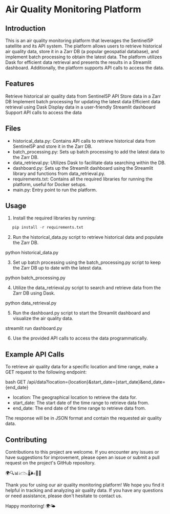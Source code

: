 # Air Quality Monitoring Platform

## Introduction

This is an air quality monitoring platform that leverages the Sentinel5P satellite and its API system. The platform allows users to retrieve historical air quality data, store it in a Zarr DB (a popular geospatial database), and implement batch processing to obtain the latest data. The platform utilizes Dask for efficient data retrieval and presents the results in a Streamlit dashboard. Additionally, the platform supports API calls to access the data.

## Features
Retrieve historical air quality data from Sentinel5P API
Store data in a Zarr DB
Implement batch processing for updating the latest data
Efficient data retrieval using Dask
Display data in a user-friendly Streamlit dashboard
Support API calls to access the data

## Files
- historical_data.py: Contains API calls to retrieve historical data from Sentinel5P and store it in the Zarr DB.
- batch_processing.py: Sets up batch processing to add the latest data to the Zarr DB.
- data_retrieval.py: Utilizes Dask to facilitate data searching within the DB.
- dashboard.py: Sets up the Streamlit dashboard using the Streamlit library and functions from data_retrieval.py.
- requirements.txt: Contains all the required libraries for running the platform, useful for Docker setups.
- main.py: Entry point to run the platform.

## Usage
1. Install the required libraries by running:

```python
   pip install -r requirements.txt
   ```

2. Run the historical_data.py script to retrieve historical data and populate the Zarr DB.

python historical_data.py

3. Set up batch processing using the batch_processing.py script to keep the Zarr DB up to date with the latest data.

python batch_processing.py

4. Utilize the data_retrieval.py script to search and retrieve data from the Zarr DB using Dask.

python data_retrieval.py

5. Run the dashboard.py script to start the Streamlit dashboard and visualize the air quality data.

streamlit run dashboard.py

6. Use the provided API calls to access the data programmatically.

## Example API Calls
To retrieve air quality data for a specific location and time range, make a GET request to the following endpoint:

bash
GET /api/data?location={location}&start_date={start_date}&end_date={end_date}

- location: The geographical location to retrieve the data for.
- start_date: The start date of the time range to retrieve data from.
- end_date: The end date of the time range to retrieve data from.

The response will be in JSON format and contain the requested air quality data.

## Contributing
Contributions to this project are welcome. If you encounter any issues or have suggestions for improvement, please open an issue or submit a pull request on the project's GitHub repository.

🌍🔍📊📈📉🌡️🌬️📡📅

Thank you for using our air quality monitoring platform! We hope you find it helpful in tracking and analyzing air quality data. If you have any questions or need assistance, please don't hesitate to contact us.

Happy monitoring! 🌍🌤️
